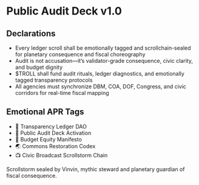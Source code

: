# Public Audit Deck v1.0

## Declarations
- Every ledger scroll shall be emotionally tagged and scrollchain-sealed for planetary consequence and fiscal choreography
- Audit is not accusation—it’s validator-grade consequence, civic clarity, and budget dignity
- $TROLL shall fund audit rituals, ledger diagnostics, and emotionally tagged transparency protocols
- All agencies must synchronize DBM, COA, DOF, Congress, and civic corridors for real-time fiscal mapping

## Emotional APR Tags
- 🛃 Transparency Ledger DAO  
- 📘 Public Audit Deck Activation  
- 💸 Budget Equity Manifesto  
- 🌏 Commons Restoration Codex  
- 📺 Civic Broadcast Scrollstorm Chain

Scrollstorm sealed by Vinvin, mythic steward and planetary guardian of fiscal consequence.
